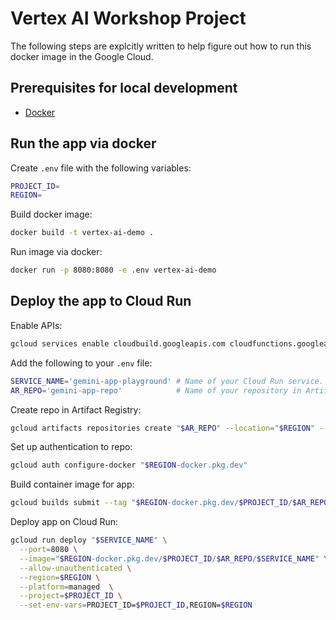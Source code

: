 # Vertex AI Workshop Project

The following steps are explcitly written to help figure out how to run this docker image in the Google Cloud.

## Prerequisites for local development

- [Docker](https://docs.docker.com/desktop/)

## Run the app via docker

Create `.env` file with the following variables:
```bash
PROJECT_ID=
REGION=
```

Build docker image:
```bash
docker build -t vertex-ai-demo .
```

Run image via docker:
```bash
docker run -p 8080:8080 -e .env vertex-ai-demo
```

## Deploy the app to Cloud Run

Enable APIs:
```bash
gcloud services enable cloudbuild.googleapis.com cloudfunctions.googleapis.com run.googleapis.com logging.googleapis.com storage-component.googleapis.com aiplatform.googleapis.com
```

Add the following to your `.env` file:
```bash
SERVICE_NAME='gemini-app-playground' # Name of your Cloud Run service.
AR_REPO='gemini-app-repo'            # Name of your repository in Artifact Registry that stores your application container image.
```

Create repo in Artifact Registry:
```bash
gcloud artifacts repositories create "$AR_REPO" --location="$REGION" --repository-format=Docker
```

Set up authentication to repo:
```bash
gcloud auth configure-docker "$REGION-docker.pkg.dev"
```

Build container image for app:
```bash
gcloud builds submit --tag "$REGION-docker.pkg.dev/$PROJECT_ID/$AR_REPO/$SERVICE_NAME"
```

Deploy app on Cloud Run:
```bash
gcloud run deploy "$SERVICE_NAME" \
  --port=8080 \
  --image="$REGION-docker.pkg.dev/$PROJECT_ID/$AR_REPO/$SERVICE_NAME" \
  --allow-unauthenticated \
  --region=$REGION \
  --platform=managed  \
  --project=$PROJECT_ID \
  --set-env-vars=PROJECT_ID=$PROJECT_ID,REGION=$REGION
```
